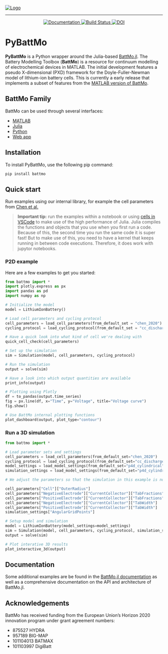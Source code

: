 [![Logo](https://github.com/BattMoTeam/visual-identity/blob/1bc87b07605d77fb3faa788c82f06ec2735ed31f/logos/battmo_logo_side.png)](https://github.com/BattMoTeam/BattMo.jl)

---

<p align="center">
  <a href="https://battmoteam.github.io/BattMo.jl/dev/manuals/pybattmo/installation">
    <img src="https://img.shields.io/badge/docs-dev-blue.svg" alt="Documentation">
  </a>
  <a href="https://github.com/battmoteam/PyBattMo/actions/workflows/CI.yml?query=branch%3Amain">
    <img src="https://github.com/battmoteam/BattMo.jl/actions/workflows/CI.yml/badge.svg?branch=main" alt="Build Status">
  </a>
  <a href="https://doi.org/10.5281/zenodo.17310497">
    <img src="https://zenodo.org/badge/1044330784.svg" alt="DOI">
  </a>
</p>

# PyBattMo

**PyBattMo** is a Python wrapper around the Julia-based [BattMo.jl](https://github.com/BattMoTeam/BattMo.jl). The Battery Modelling Toolbox (**BattMo**) is a resource for continuum modelling of electrochemical devices in MATLAB. The initial development features a pseudo X-dimensional (PXD) framework for the Doyle-Fuller-Newman model of lithium-ion battery cells. This is currently a early release that implements a subset of features from the [MATLAB version of BattMo](https://github.com/BattMoTeam/BattMo).

## BattMo Family

BattMo can be used through several interfaces:

- [MATLAB](https://github.com/BattMoTeam/BattMo)
- [Julia](https://github.com/BattMoTeam/BattMo.jl)
- [Python](https://github.com/BattMoTeam/PyBattMo)
- [Web app](https://app.batterymodel.com/)

## Installation

To install PyBattMo, use the following pip command:

```bash
pip install battmo
```

## Quick start

Run examples using our internal library, for example the cell parameters from [Chen et al.](https://doi.org/10.1149/1945-7111/ab9050)

> **Important tip:** run the examples within a notebook or using [cells in VSCode](https://code.visualstudio.com/docs/python/jupyter-support-py) to make use of the high performance of Julia. Julia compiles the functions and objects that you use when you first run a code. Because of this, the second time you run the same code it is super fast! But to make use of this, you need to have a kernel that keeps running in between code executions. Therefore, it does work with jupytor notebooks.

### P2D example

Here are a few examples to get you started:

```python
from battmo import *
import plotly.express as px
import pandas as pd
import numpy as np

# Initialize the model
model = LithiumIonBattery()

# Load cell parameters and cycling protocol
cell_parameters = load_cell_parameters(from_default_set = "chen_2020")
cycling_protocol = load_cycling_protocol(from_default_set = "cc_discharge")

# Have a quick look into what kind of cell we're dealing with
quick_cell_check(cell_parameters)

# Set up the simulation
sim = Simulation(model, cell_parameters, cycling_protocol)

# Run the simulation
output = solve(sim)

# Have a look into which output quantities are available
print_info(output)

# Plotting using Plotly
df = to_pandas(output.time_series)
fig = px.line(df, x="Time", y="Voltage", title="Voltage curve")
fig.show()

# Use BattMo internal plotting functions
plot_dashboard(output, plot_type="contour")

```

### Run a 3D simulation

```python
from battmo import *

# Load parameter sets and settings
cell_parameters = load_cell_parameters(from_default_set="chen_2020")
cycling_protocol = load_cycling_protocol(from_default_set="cc_discharge")
model_settings = load_model_settings(from_default_set="p4d_cylindrical")
simulation_settings = load_model_settings(from_default_set="p4d_cylindrical")

# We adjust the parameters so that the simulation in this example is not too long

cell_parameters["Cell"]["OuterRadius"]                                   = 0.004
cell_parameters["NegativeElectrode"]["CurrentCollector"]["TabFractions"] = [0.5]
cell_parameters["PositiveElectrode"]["CurrentCollector"]["TabFractions"] = [0.5]
cell_parameters["NegativeElectrode"]["CurrentCollector"]["TabWidth"]     = 0.002
cell_parameters["PositiveElectrode"]["CurrentCollector"]["TabWidth"]     = 0.002
simulation_settings["AngularGridPoints"]                                 = 8

# Setup model and simulation
model = LithiumIonBattery(model_settings=model_settings)
sim = Simulation(model, cell_parameters, cycling_protocol, simulation_settings = simulation_settings)
output = solve(sim)

# Plot interative 3D results
plot_interactive_3d(output)
```

## Documentation

Some additional examples are be found in the [BattMo.jl documentation](https://battmoteam.github.io/BattMo.jl/dev/pybattmo/installation) as well as a comprehensive documentation on the API and architecture of BattMo.jl.

## Acknowledgements

BattMo has received funding from the European Union’s Horizon 2020 innovation program under grant agreement numbers:

- 875527 HYDRA
- 957189 BIG-MAP
- 101104013 BATMAX
- 101103997 DigiBatt
